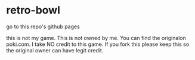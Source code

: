 # retro-bowl  

go to this repo's github pages

this is not my game. This is not owned by me. You can find the originalon poki.com. I take NO credit to this game. If you fork this please keep this so the original owner can have legit credit.
